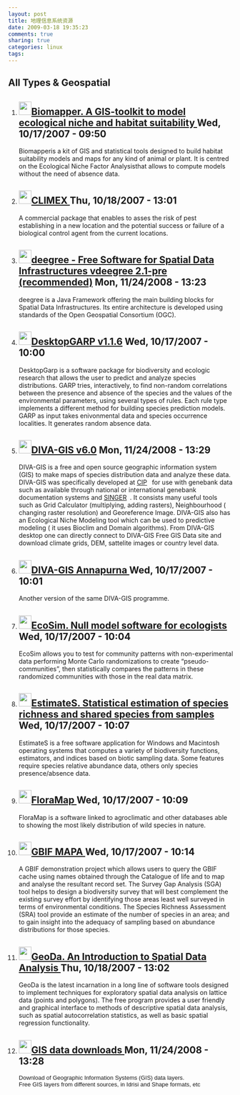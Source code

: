 ```yaml
---
layout: post
title: 地理信息系统资源
date: 2009-03-18 19:35:23
comments: true
sharing: true
categories: linux
tags: 
---
```


<h2>All Types &amp; Geospatial</h2>
<ol>
	<li>
	<div>
	<h2 class="software_title"><img class="icon" src="/bast_files/softwareTracker/Biomapper-moyen.gif" alt="" width="28" height="30" /><a href="/node/67">Biomapper. A GIS-toolkit to model ecological niche and habitat suitability </a><span class="reviewed_when">Wed, 10/17/2007 - 09:50</span></h2>
	<p>
	Biomapperis a kit of GIS and statistical tools designed to build habitat suitability models and maps for any kind of animal or plant. It is centred on the Ecological Niche Factor Analysisthat allows to compute models without the need of absence data. 
	</p>
	</div>
	</li>
	<li>
	<div>
	<h2 class="software_title"><img class="icon" src="/bast_files/softwareTracker/Music-icon.jpg" alt="" width="28" height="30" /><a href="/node/64">CLIMEX </a><span class="reviewed_when">Thu, 10/18/2007 - 13:01</span></h2>
	<p>
	A commercial package that enables to asses the risk of pest establishing in a new location and the potential success or failure of a biological control agent from the current locations. 
	</p>
	</div>
	</li>
	<li>
	<div>
	<h2 class="software_title"><img class="icon" src="/bast_files/softwareTracker/Music-icon.jpg" alt="" width="28" height="30" /><a href="/node/56">deegree - Free Software for Spatial Data Infrastructures vdeegree 2.1-pre (recommended)</a> <span class="reviewed_when">Mon, 11/24/2008 - 13:23</span></h2>
	<p>
	deegree is a Java Framework offering the main building blocks for Spatial Data Infrastructures. Its entire architecture is developed using standards of the Open Geospatial Consortium (OGC). 
	</p>
	</div>
	</li>
	<li>
	<div>
	<h2 class="software_title"><img class="icon" src="/bast_files/softwareTracker/Music-icon.jpg" alt="" width="28" height="30" /><a href="/node/49">DesktopGARP v1.1.6</a> <span class="reviewed_when">Wed, 10/17/2007 - 10:00</span></h2>
	<p>
	DesktopGarp is a software package for biodiversity and ecologic research that allows the user to predict and analyze species distributions. GARP tries, interactively, to find non-random correlations between the presence and absence of the species and the values of the environmental parameters, using several types of rules. Each rule type implements a different method for building species prediction models. GARP as input takes enivonmental data and species occurrence localities. It generates random absence data. 
	</p>
	</div>
	</li>
	<li>
	<div>
	<h2 class="software_title"><img class="icon" src="/bast_files/softwareTracker/logo.jpg" alt="" width="28" height="30" /><a href="/node/23">DIVA-GIS v6.0</a> <span class="reviewed_when">Mon, 11/24/2008 - 13:29</span></h2>
	<p>
	DIVA-GIS is a free and open source geographic information system (GIS) to make maps of species distribution data and analyze these data. DIVA-GIS was specifically developed at <span class="nobr"><a rel="nofollow" href="http://www.cipotato.org/">CIP<sup><img class="rendericon" src="http://research.cip.cgiar.org/confluence/images/icons/linkext7.gif" border="0" alt="" width="7" height="7" align="absMiddle" /></sup></a></span> for use with genebank data such as available through national or international genebank documentation systems and <span class="nobr"><a rel="nofollow" href="http://singer.cgiar.org/">SINGER<sup><img class="rendericon" src="http://research.cip.cgiar.org/confluence/images/icons/linkext7.gif" border="0" alt="" width="7" height="7" align="absMiddle" /></sup></a></span>. It consists many useful tools such as Grid Calculator (multiplying, adding rasters), Neighbourhood ( changing raster resolution) and Georeference Image. DIVA-GIS also has an Ecological Niche Modeling tool which can be used to predictive modeling ( it uses Bioclim and Domain algorithms). From DIVA-GIS desktop one can directly connect to DIVA-GIS Free GIS Data site and download climate grids, DEM, sattelite images or country level data. 
	</p>
	</div>
	</li>
	<li>
	<div>
	<h2 class="software_title"><img class="icon" src="/bast_files/softwareTracker/Music-icon.jpg" alt="" width="28" height="30" /><a href="/node/68">DIVA-GIS Annapurna </a><span class="reviewed_when">Wed, 10/17/2007 - 10:01</span></h2>
	<p>
	Another version of the same DIVA-GIS programme. 
	</p>
	</div>
	</li>
	<li>
	<div>
	<h2 class="software_title"><img class="icon" src="/bast_files/softwareTracker/ecosim2.gif" alt="" width="28" height="30" /><a href="/node/81">EcoSim. Null model software for ecologists </a><span class="reviewed_when">Wed, 10/17/2007 - 10:04</span></h2>
	<p>
	EcoSim allows you to test for community patterns with non-experimental data performing Monte Carlo randomizations to create &ldquo;pseudo-communities&rdquo;, then statistically compares the patterns in these randomized communities with those in the real data matrix. 
	</p>
	</div>
	</li>
	<li>
	<div>
	<h2 class="software_title"><img class="icon" src="/bast_files/softwareTracker/EstimateSHeader.jpg" alt="" width="28" height="30" /><a href="/node/84">EstimateS. Statistical estimation of species richness and shared species from samples </a><span class="reviewed_when">Wed, 10/17/2007 - 10:07</span></h2>
	<p>
	EstimateS is a free software application for Windows and Macintosh operating systems that computes a variety of biodiversity functions, estimators, and indices based on biotic sampling data. Some features require species relative abundance data, others only species presence/absence data. 
	</p>
	</div>
	</li>
	<li>
	<div>
	<h2 class="software_title"><img class="icon" src="/bast_files/softwareTracker/Music-icon.jpg" alt="" width="28" height="30" /><a href="/node/65">FloraMap </a><span class="reviewed_when">Wed, 10/17/2007 - 10:09</span></h2>
	<p>
	FloraMap is a software linked to agroclimatic and other databases able to showing the most likely distribution of wild species in nature. 
	</p>
	</div>
	</li>
	<li>
	<div>
	<h2 class="software_title"><img class="icon" src="/bast_files/softwareTracker/gbif_05.jpg" alt="" width="28" height="30" /><a href="/node/79">GBIF MAPA </a><span class="reviewed_when">Wed, 10/17/2007 - 10:14</span></h2>
	<p>
	A GBIF demonstration project which allows users to query the GBIF cache using names obtained through the Catalogue of life and to map and analyse the resultant record set. The Survey Gap Analysis (SGA) tool helps to design a biodiversity survey that will best complement the existing survey effort by identifying those areas least well surveyed in terms of environmental conditions. The Species Richness Assessment (SRA) tool provide an estimate of the number of species in an area; and to gain insight into the adequacy of sampling based on abundance distributions for those species. 
	</p>
	</div>
	</li>
	<li>
	<div>
	<h2 class="software_title"><img class="icon" src="/bast_files/softwareTracker/Music-icon.jpg" alt="" width="28" height="30" /><a href="/node/76">GeoDa. An Introduction to Spatial Data Analysis </a><span class="reviewed_when">Thu, 10/18/2007 - 13:02</span></h2>
	<p>
	GeoDa is the latest incarnation in a long line of software tools designed to implement techniques for exploratory spatial data analysis on lattice data (points and polygons). The free program provides a user friendly and graphical interface to methods of descriptive spatial data analysis, such as spatial autocorrelation statistics, as well as basic spatial regression functionality. 
	</p>
	</div>
	</li>
	<li>
	<div>
	<h2 class="software_title"><img class="icon" src="/bast_files/softwareTracker/logomuseo.gif" alt="" width="28" height="30" /><a href="/node/54">GIS data downloads </a><span class="reviewed_when">Mon, 11/24/2008 - 13:28</span></h2>
	<div>
	<span style="font-size: small; font-family: Arial"><font size="2">Download of Geographic Information Systems (GIS) data layers.</font></span> 
	</div>
	<div>
	<span style="font-size: small; font-family: Arial"><font size="2">Free GIS layers from different sources, in Idrisi and Shape formats, etc